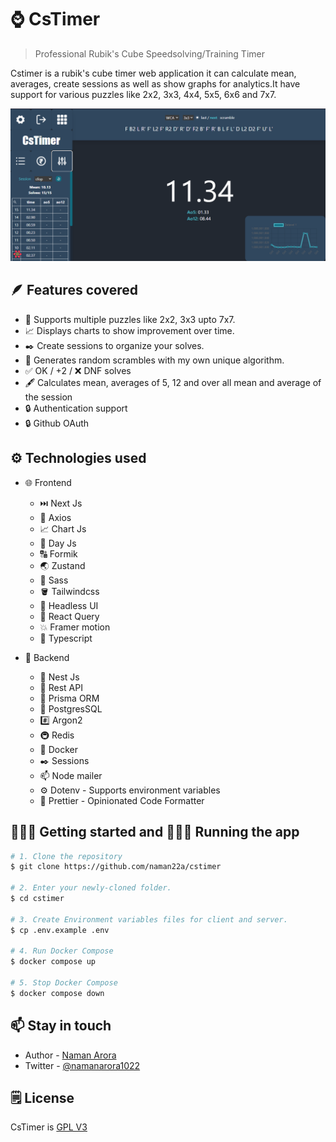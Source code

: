 # ⌚ CsTimer

> Professional Rubik's Cube Speedsolving/Training Timer

Cstimer is a rubik's cube timer web application it can calculate mean, averages, create sessions as well as show graphs for analytics.It have support for various puzzles like 2x2, 3x3, 4x4, 5x5, 6x6 and 7x7.

![cstimer](./assets/cstimer.png)

## 🪶 Features covered

-   📱 Supports multiple puzzles like 2x2, 3x3 upto 7x7.
-   📈 Displays charts to show improvement over time.
-   ✒️ Create sessions to organize your solves.
-   🧠 Generates random scrambles with my own unique algorithm.
-   ✅ OK / +2 / ❌ DNF solves
-   🖋️ Calculates mean, averages of 5, 12 and over all mean and average of the session
-   🔒 Authentication support
-   🔒 Github OAuth

## ⚙️ Technologies used

-   🌐 Frontend

    -   ⏭️ Next Js
    -   📨 Axios
    -   📈 Chart Js
    -   📅 Day Js
    -   🔠 Formik
    -   🌏 Zustand
    -   🎨 Sass
    -   🪣 Tailwindcss
    -   🧠 Headless UI
    -   🧯 React Query
    -   💥 Framer motion
    -   🧊 Typescript

-   🛜 Backend
    -   📌 Nest Js
    -   📨 Rest API
    -   📗 Prisma ORM
    -   🐘 PostgresSQL
    -   #️⃣ Argon2
    -   🚇 Redis
    -   🐋 Docker
    -   ✒️ Sessions
    -   📫 Node mailer
    -   ⚙️ Dotenv - Supports environment variables
    -   🦋 Prettier - Opinionated Code Formatter

## 🚶🏻‍♂️ Getting started and 🏃🏻‍♂️ Running the app

```bash
# 1. Clone the repository
$ git clone https://github.com/naman22a/cstimer

# 2. Enter your newly-cloned folder.
$ cd cstimer

# 3. Create Environment variables files for client and server.
$ cp .env.example .env

# 4. Run Docker Compose
$ docker compose up

# 5. Stop Docker Compose
$ docker compose down
```

## 📫 Stay in touch

-   Author - [Naman Arora](https://namanarora.vercel.app)
-   Twitter - [@namanarora1022](https://twitter.com/namanarora1022)

## 🗒️ License

CsTimer is [GPL V3](./LICENSE)
